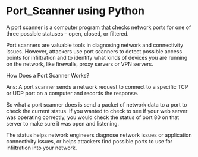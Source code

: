 # Port_Scanner using Python
A port scanner is a computer program that checks network ports for one of three possible statuses – open, closed, or filtered.

Port scanners are valuable tools in diagnosing network and connectivity issues. However, attackers use port scanners to detect possible access points for infiltration and to identify what kinds of devices you are running on the network, like firewalls, proxy servers or VPN servers.




How Does a Port Scanner Works?


Ans: A port scanner sends a network request to connect to a specific TCP or UDP port on a computer and records the response.

So what a port scanner does is send a packet of network data to a port to check the current status. If you wanted to check to see if your web server was operating correctly, you would check the status of port 80 on that server to make sure it was open and listening.

The status helps network engineers diagnose network issues or application connectivity issues, or helps attackers find possible ports to use for infiltration into your network.
